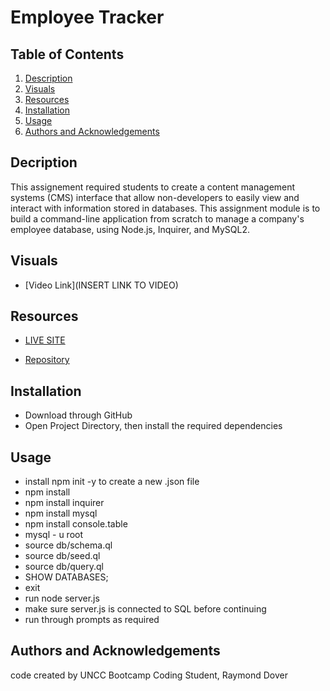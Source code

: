 # Employee Tracker

## Table of Contents

1. [Description](#description)
3. [Visuals](#visuals)
4. [Resources](#resources)
5. [Installation](#installation)
6. [Usage](#usage)
7. [Authors and Acknowledgements](#authors-and-acknowledgements)

## Decription

This assignement required students to create a content management systems (CMS) interface that allow non-developers to easily view and interact with information stored in databases. This assignment module is to build a command-line application from scratch to manage a company's employee database, using Node.js, Inquirer, and MySQL2.

## Visuals

- [Video Link](INSERT LINK TO VIDEO)

## Resources

- [LIVE SITE](https://raydover.github.io/employee-tracker/)

- [Repository](https://github.com/raydover/employee-tracker)

## Installation
- Download through GitHub
- Open Project Directory, then install the required dependencies

## Usage
- install npm init -y to create a new .json file
- npm install
- npm install inquirer
- npm install mysql
- npm install console.table
- mysql - u root
- source db/schema.ql
- source db/seed.ql
- source db/query.ql
- SHOW DATABASES;
- exit
- run node server.js
- make sure server.js is connected to SQL before continuing
- run through prompts as required

## Authors and Acknowledgements

code created by UNCC Bootcamp Coding Student, Raymond Dover